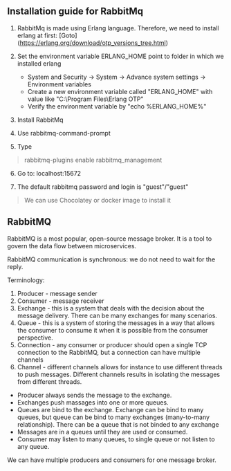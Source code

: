 ﻿## Installation guide for RabbitMq

1. RabbitMq is made using Erlang language. Therefore, we need to install erlang at first:
[Goto] (https://erlang.org/download/otp_versions_tree.html)

2. Set the environment variable ERLANG_HOME point to folder in which we installed erlang
	- System and Security -> System -> Advance system settings -> Environment variables
	- Create a new environment variable called "ERLANG_HOME" with value like "C:\Program Files\Erlang OTP"
	- Verify the environment variable by "echo %ERLANG_HOME%"

3. Install RabbitMq

4. Use rabbitmq-command-prompt

5. Type
> rabbitmq-plugins enable rabbitmq_management

6. Go to: localhost:15672

7. The default rabbitmq password and login is "guest"/"guest"

> We can use Chocolatey or docker image to install it

## RabbitMQ

RabbitMQ is a most popular, open-source message broker. It is a tool to govern the data flow between microservices. 

RabbitMQ communication is synchronous: we do not need to wait for the reply.

Terminology:
1. Producer - message sender
2. Consumer - message receiver 
3. Exchange - this is a system that deals with the decision about the message delivery. There can be many exchanges for many scenarios.
4. Queue - this is a system of storing the messages in a way that allows the consumer to consume it when it is possible from the consumer perspective.
5. Connection - any consumer or producer should open a single TCP connection to the RabbitMQ, but a connection can have multiple channels
6. Channel - different channels allows for instance to use different threads to push messages. Different channels results in isolating the messages from different threads.

- Producer always sends the message to the exchange.
- Exchanges push massages into one or more queues. 
- Queues are bind to the exchange. Exchange can be bind to many queues, but queue can be bind to many exchanges (many-to-many relationship). There can be a queue that is not binded to any exchange
- Messages are in a queues until they are used or consumed.
- Consumer may listen to many queues, to single queue or not listen to any queue.
 
We can have multiple producers and consumers for one message broker.


